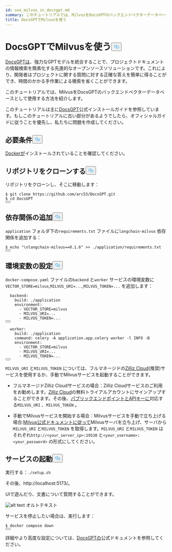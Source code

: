 ```yaml
---
id: use_milvus_in_docsgpt.md
summary: このチュートリアルでは、MilvusをDocsGPTのバックエンドベクターデータベースとして使用する方法を紹介します。
title: DocsGPTでMilvusを使う
---
```

<h1 id="Use-Milvus-in-DocsGPT" class="common-anchor-header">DocsGPTでMilvusを使う<button data-href="#Use-Milvus-in-DocsGPT" class="anchor-icon" translate="no">
      <svg translate="no"
        aria-hidden="true"
        focusable="false"
        height="20"
        version="1.1"
        viewBox="0 0 16 16"
        width="16"
      >
        <path
          fill="#0092E4"
          fill-rule="evenodd"
          d="M4 9h1v1H4c-1.5 0-3-1.69-3-3.5S2.55 3 4 3h4c1.45 0 3 1.69 3 3.5 0 1.41-.91 2.72-2 3.25V8.59c.58-.45 1-1.27 1-2.09C10 5.22 8.98 4 8 4H4c-.98 0-2 1.22-2 2.5S3 9 4 9zm9-3h-1v1h1c1 0 2 1.22 2 2.5S13.98 12 13 12H9c-.98 0-2-1.22-2-2.5 0-.83.42-1.64 1-2.09V6.25c-1.09.53-2 1.84-2 3.25C6 11.31 7.55 13 9 13h4c1.45 0 3-1.69 3-3.5S14.5 6 13 6z"
        ></path>
      </svg>
    </button></h1><p><a href="https://github.com/arc53/DocsGPT">DocsGPTは</a>、強力なGPTモデルを統合することで、プロジェクトドキュメントの情報検索を簡素化する先進的なオープンソースソリューションです。これにより、開発者はプロジェクトに関する質問に対する正確な答えを簡単に得ることができ、時間のかかる手作業による検索を省くことができます。</p>
<p>このチュートリアルでは、MilvusをDocsGPTのバックエンドベクターデータベースとして使用する方法を紹介します。</p>
<div class="alert note">
<p>このチュートリアルは主に<a href="https://github.com/arc53/DocsGPT?tab=readme-ov-file#quickstart">DocsGPT</a>公式インストールガイドを参照しています。もしこのチュートリアルに古い部分があるようでしたら、オフィシャルガイドに従うことを優先し、私たちに問題を作成してください。</p>
</div>
<h2 id="Requirements" class="common-anchor-header">必要条件<button data-href="#Requirements" class="anchor-icon" translate="no">
      <svg translate="no"
        aria-hidden="true"
        focusable="false"
        height="20"
        version="1.1"
        viewBox="0 0 16 16"
        width="16"
      >
        <path
          fill="#0092E4"
          fill-rule="evenodd"
          d="M4 9h1v1H4c-1.5 0-3-1.69-3-3.5S2.55 3 4 3h4c1.45 0 3 1.69 3 3.5 0 1.41-.91 2.72-2 3.25V8.59c.58-.45 1-1.27 1-2.09C10 5.22 8.98 4 8 4H4c-.98 0-2 1.22-2 2.5S3 9 4 9zm9-3h-1v1h1c1 0 2 1.22 2 2.5S13.98 12 13 12H9c-.98 0-2-1.22-2-2.5 0-.83.42-1.64 1-2.09V6.25c-1.09.53-2 1.84-2 3.25C6 11.31 7.55 13 9 13h4c1.45 0 3-1.69 3-3.5S14.5 6 13 6z"
        ></path>
      </svg>
    </button></h2><p><a href="https://docs.docker.com/engine/install/">Dockerが</a>インストールされていることを確認してください。</p>
<h2 id="Clone-the-repository" class="common-anchor-header">リポジトリをクローンする<button data-href="#Clone-the-repository" class="anchor-icon" translate="no">
      <svg translate="no"
        aria-hidden="true"
        focusable="false"
        height="20"
        version="1.1"
        viewBox="0 0 16 16"
        width="16"
      >
        <path
          fill="#0092E4"
          fill-rule="evenodd"
          d="M4 9h1v1H4c-1.5 0-3-1.69-3-3.5S2.55 3 4 3h4c1.45 0 3 1.69 3 3.5 0 1.41-.91 2.72-2 3.25V8.59c.58-.45 1-1.27 1-2.09C10 5.22 8.98 4 8 4H4c-.98 0-2 1.22-2 2.5S3 9 4 9zm9-3h-1v1h1c1 0 2 1.22 2 2.5S13.98 12 13 12H9c-.98 0-2-1.22-2-2.5 0-.83.42-1.64 1-2.09V6.25c-1.09.53-2 1.84-2 3.25C6 11.31 7.55 13 9 13h4c1.45 0 3-1.69 3-3.5S14.5 6 13 6z"
        ></path>
      </svg>
    </button></h2><p>リポジトリをクローンし、そこに移動します：</p>
<pre><code translate="no" class="language-shell">$ git <span class="hljs-built_in">clone</span> https://github.com/arc53/DocsGPT.git
$ <span class="hljs-built_in">cd</span> DocsGPT
<button class="copy-code-btn"></button></code></pre>
<h2 id="Add-dependency" class="common-anchor-header">依存関係の追加<button data-href="#Add-dependency" class="anchor-icon" translate="no">
      <svg translate="no"
        aria-hidden="true"
        focusable="false"
        height="20"
        version="1.1"
        viewBox="0 0 16 16"
        width="16"
      >
        <path
          fill="#0092E4"
          fill-rule="evenodd"
          d="M4 9h1v1H4c-1.5 0-3-1.69-3-3.5S2.55 3 4 3h4c1.45 0 3 1.69 3 3.5 0 1.41-.91 2.72-2 3.25V8.59c.58-.45 1-1.27 1-2.09C10 5.22 8.98 4 8 4H4c-.98 0-2 1.22-2 2.5S3 9 4 9zm9-3h-1v1h1c1 0 2 1.22 2 2.5S13.98 12 13 12H9c-.98 0-2-1.22-2-2.5 0-.83.42-1.64 1-2.09V6.25c-1.09.53-2 1.84-2 3.25C6 11.31 7.55 13 9 13h4c1.45 0 3-1.69 3-3.5S14.5 6 13 6z"
        ></path>
      </svg>
    </button></h2><p><code translate="no">application</code> フォルダ下の<code translate="no">requirements.txt</code> ファイルに<code translate="no">langchain-milvus</code> 依存関係を追加する：</p>
<pre><code translate="no" class="language-shell">$ <span class="hljs-built_in">echo</span> <span class="hljs-string">&quot;\nlangchain-milvus==0.1.6&quot;</span> &gt;&gt; ./application/requirements.txt
<button class="copy-code-btn"></button></code></pre>
<h2 id="Set-environment-variables" class="common-anchor-header">環境変数の設定<button data-href="#Set-environment-variables" class="anchor-icon" translate="no">
      <svg translate="no"
        aria-hidden="true"
        focusable="false"
        height="20"
        version="1.1"
        viewBox="0 0 16 16"
        width="16"
      >
        <path
          fill="#0092E4"
          fill-rule="evenodd"
          d="M4 9h1v1H4c-1.5 0-3-1.69-3-3.5S2.55 3 4 3h4c1.45 0 3 1.69 3 3.5 0 1.41-.91 2.72-2 3.25V8.59c.58-.45 1-1.27 1-2.09C10 5.22 8.98 4 8 4H4c-.98 0-2 1.22-2 2.5S3 9 4 9zm9-3h-1v1h1c1 0 2 1.22 2 2.5S13.98 12 13 12H9c-.98 0-2-1.22-2-2.5 0-.83.42-1.64 1-2.09V6.25c-1.09.53-2 1.84-2 3.25C6 11.31 7.55 13 9 13h4c1.45 0 3-1.69 3-3.5S14.5 6 13 6z"
        ></path>
      </svg>
    </button></h2><p><code translate="no">docker-compose.yaml</code> ファイルの<code translate="no">backend</code> と<code translate="no">worker</code> サービスの環境変数に<code translate="no">VECTOR_STORE=milvus</code>,<code translate="no">MILVUS_URI=...</code>,<code translate="no">MILVUS_TOKEN=...</code> を追加します：</p>
<pre><code translate="no" class="language-yaml">  backend:
    build: ./application
    environment:
      - VECTOR_STORE=milvus
      - MILVUS_URI=...
      - MILVUS_TOKEN=...
<button class="copy-code-btn"></button></code></pre>
<pre><code translate="no" class="language-yaml">  worker:
    build: ./application
    <span class="hljs-built_in">command</span>: celery -A application.app.celery worker -l INFO -B
    environment:
      - VECTOR_STORE=milvus
      - MILVUS_URI=...
      - MILVUS_TOKEN=...
<button class="copy-code-btn"></button></code></pre>
<p><code translate="no">MILVUS_URI</code> と<code translate="no">MILVUS_TOKEN</code> については、フルマネージドの<a href="https://zilliz.com/cloud">Zilliz Cloud</a>(推奨)サービスを使用するか、手動でMilvusサービスを起動することができます。</p>
<ul>
<li><p>フルマネージドZilliz Cloudサービスの場合：Zilliz Cloudサービスのご利用をお勧めします。<a href="https://zilliz.com/cloud">Zilliz Cloud</a>の無料トライアルアカウントにサインアップすることができます。その後、<a href="https://docs.zilliz.com/docs/on-zilliz-cloud-console#cluster-details">パブリックエンドポイントとAPIキーに</a>対応する<code translate="no">MILVUS_URI</code> 、<code translate="no">MILVUS_TOKEN</code> 。</p></li>
<li><p>手動でMilvusサービスを開始する場合：Milvusサービスを手動で立ち上げる場合:<a href="https://milvus.io/docs/install_standalone-docker-compose.md">Milvus公式ドキュメントに従って</a>Milvusサーバを立ち上げ、サーバから<code translate="no">MILVUS_URI</code> と<code translate="no">MILVUS_TOKEN</code> を取得します。<code translate="no">MILVUS_URI</code> と<code translate="no">MILVUS_TOKEN</code> はそれぞれ<code translate="no">http://&lt;your_server_ip&gt;:19530</code> と<code translate="no">&lt;your_username&gt;:&lt;your_password&gt;</code> の形式にしてください。</p></li>
</ul>
<h2 id="Start-the-services" class="common-anchor-header">サービスの起動<button data-href="#Start-the-services" class="anchor-icon" translate="no">
      <svg translate="no"
        aria-hidden="true"
        focusable="false"
        height="20"
        version="1.1"
        viewBox="0 0 16 16"
        width="16"
      >
        <path
          fill="#0092E4"
          fill-rule="evenodd"
          d="M4 9h1v1H4c-1.5 0-3-1.69-3-3.5S2.55 3 4 3h4c1.45 0 3 1.69 3 3.5 0 1.41-.91 2.72-2 3.25V8.59c.58-.45 1-1.27 1-2.09C10 5.22 8.98 4 8 4H4c-.98 0-2 1.22-2 2.5S3 9 4 9zm9-3h-1v1h1c1 0 2 1.22 2 2.5S13.98 12 13 12H9c-.98 0-2-1.22-2-2.5 0-.83.42-1.64 1-2.09V6.25c-1.09.53-2 1.84-2 3.25C6 11.31 7.55 13 9 13h4c1.45 0 3-1.69 3-3.5S14.5 6 13 6z"
        ></path>
      </svg>
    </button></h2><p>実行する：<code translate="no">./setup.sh</code></p>
<p>その後、http://localhost:5173/。</p>
<p>UIで遊んだり、文書について質問することができます。</p>
<p>
  
   <span class="img-wrapper"> <img translate="no" src="/docs/v2.5.x/assets/doscgpt_ui.png" alt="alt text" class="doc-image" id="alt-text" />
   </span> <span class="img-wrapper"> <span>オルトテキスト</span> </span></p>
<p>サービスを停止したい場合は、実行します：</p>
<pre><code translate="no" class="language-shell">$ docker compose down
<button class="copy-code-btn"></button></code></pre>
<p>詳細やより高度な設定については、<a href="https://github.com/arc53/DocsGPT">DocsGPTの</a>公式ドキュメントを参照してください。</p>

